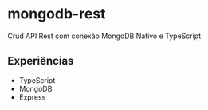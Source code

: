 # mongodb-rest
Crud API Rest com conexão MongoDB Nativo e TypeScript

## Experiências
- TypeScript
- MongoDB
- Express
